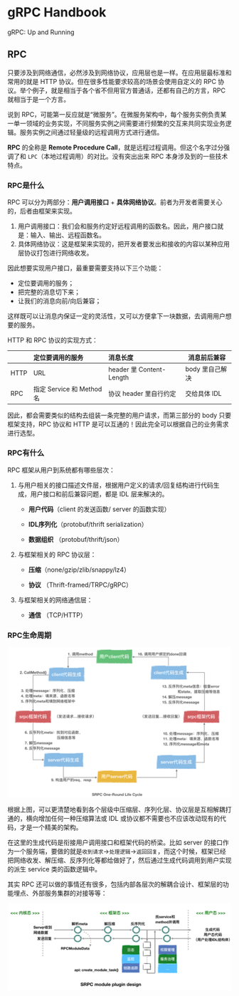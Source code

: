 # gRPC Handbook

gRPC: Up and Running

## RPC

只要涉及到网络通信，必然涉及到网络协议，应用层也是一样。在应用层最标准和常用的就是 HTTP 协议。但在很多性能要求较高的场景会使用自定义的 RPC 协议。举个例子，就是相当于各个省不但用官方普通话，还都有自己的方言，RPC就相当于是一个方言。

说到 RPC，可能第一反应就是“微服务”。在微服务架构中，每个服务实例负责某一单一领域的业务实现，不同服务实例之间需要进行频繁的交互来共同实现业务逻辑。服务实例之间通过轻量级的远程调用方式进行通信。

**RPC** 的全称是 **Remote Procedure Call**，就是远程过程调用。但这个名字过分强调了和 `LPC`（本地过程调用）的对比。没有突出出来 RPC 本身涉及到的一些技术特点。

### RPC是什么

RPC 可以分为两部分：**用户调用接口** + **具体网络协议**。前者为开发者需要关心的，后者由框架来实现。

1. 用户调用接口：我们会和服务约定好远程调用的函数名。因此，用户接口就是：输入、输出、远程函数名。
1. 具体网络协议：这是框架来实现的，把开发者要发出和接收的内容以某种应用层协议打包进行网络收发。

因此想要实现用户接口，最重要需要支持以下三个功能：

- 定位要调用的服务；
- 把完整的消息切下来；
- 让我们的消息向前/向后兼容；

这样既可以让消息内保证一定的灵活性，又可以方便拿下一块数据，去调用用户想要的服务。

HTTP 和 RPC 协议的实现方式：

|      | 定位要调用的服务          | 消息长度                 | 消息前后兼容    |
| :--- | :------------------------ | :----------------------- | --------------- |
| HTTP | URL                       | header 里 Content-Length | body 里自己解决 |
| RPC  | 指定 Service 和 Method 名 | 协议 header 里自行约定   | 交给具体 IDL    |

因此，都会需要类似的结构去组装一条完整的用户请求，而第三部分的 body 只要框架支持，RPC 协议和 HTTP 是可以互通的！因此完全可以根据自己的业务需求进行选型。

### RPC有什么

RPC 框架从用户到系统都有哪些层次：

1. 与用户相关的接口描述文件层，根据用户定义的请求/回复结构进行代码生成，用户接口和前后兼容问题，都是 IDL 层来解决的。

   - **用户代码**（client 的发送函数/ server 的函数实现）

   - **IDL序列化**（protobuf/thrift serialization）

   - **数据组织** （protobuf/thrift/json）

2. 与框架相关的 RPC 协议层：

   - **压缩**（none/gzip/zlib/snappy/lz4）

   - **协议** （Thrift-framed/TRPC/gRPC）

3. 与框架相关的网络通信层：

   - **通信** （TCP/HTTP）

### RPC生命周期

![生命周期](/resources/srpc-life-cycle.png)

根据上图，可以更清楚地看到各个层级中压缩层、序列化层、协议层是互相解耦打通的，横向增加任何一种压缩算法或 IDL 或协议都不需要也不应该改动现有的代码，才是一个精美的架构。

在这里的生成代码是衔接用户调用接口和框架代码的桥梁。比如 server 的接口作为一个服务端，要做的就是`收到请求`->`处理逻辑`->`返回回复`，而这个时候，框架已经把网络收发、解压缩、反序列化等都给做好了，然后通过生成代码调用到用户实现的派生 service 类的函数逻辑中。

其实 RPC 还可以做的事情还有很多，包括内部各层次的解耦合设计、框架层的功能埋点、外部服务集群的对接等等：

![RPC 插件](/resources/srpc-plugin.png)
